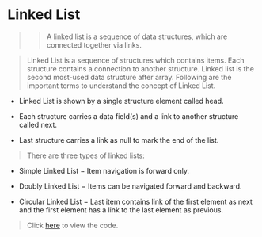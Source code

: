 # Linked List
>>A linked list is a sequence of data structures, which are connected together via links.

> Linked List is a sequence of structures which contains items. Each structure contains a connection to another structure. Linked list is the second most-used data structure after array. Following are the important terms to understand the concept of Linked List.

- Linked List is shown by a single structure element called head.

- Each structure carries a data field(s) and a link to another structure  called next.

- Last structure carries a link as null to mark the end of the list.

> There are three types of linked lists:
- Simple Linked List − Item navigation is forward only.

- Doubly Linked List − Items can be navigated forward and backward.

- Circular Linked List − Last item contains link of the first element as next and the first element has a link to the last element as previous.




>Click <a href="https://github.com/RishabhSri14/Cheatsheet/blob/main/DataStructures/LinkedLists/code.c">here</a> to view the code. 
                